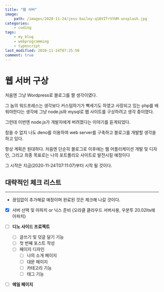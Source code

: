 ```yaml
---
title: "웹 서버"
image:
    path: /images/2020-11-24/jess-bailey-q10VITrVYUM-unsplash.jpg
categories:
    - coding
tags:
    - my_blog
    - webprogramming
    - typescript
last_modified: 2020-11-24T07:25:50
comment: true
---
```


# 웹 서버 구상

처음엔 그냥 Wordpress로 블로그를 짤 생각이였다.

그 놈의 워드프레스는 생각보다 커스텀하기가 빡세기도 하였고 사장되고 있는 php를 배워야한다는 생각에 그냥 node.js와 mysql로 왭 사이트를 구상하려고 생각 중이였다.

그런데 이번엔 node.js가 개발자에게 버려졌다는 이야기를 듣게되었다.

참을 수 없지 나도 deno를 이용하여 web server를 구축하고 블로그를 개발할 생각을 하고 있다.

항상 계획은 원대하다. 처음엔 단순히 블로그로 이후에는 웹 어플리케이션 개발 및 디자인, 그리고 최종 목표로는 나의 포트폴리오 사이트로 발전시킬 예정이다

그 시작은 지금(2020-11-24T07:11:07)부터 시작 될 것이다.

## 대략적인 체크 리스트
---
- 끊임없이 추가해갈 예정이며 완료된 것은 체크해 나갈 것이다.

- [x] 서버 선택 및 아파치 or 닉스 준비 (오라클 클라우드 서버사용, 우분투 20.02lts에 아파치)

- [ ] **디노 사이드 프로젝트**
    - [ ] 글쓰기 및 덧글 달기 기능
    - [ ] 첫 번째 포스트 작성
    - [ ] 페이지 디자인
        - [ ] 나의 소개 페이지
        - [ ] 대문 페이지
        - [ ] 카테고리 기능
        - [ ] 태그 기능

- [ ] **메일 페이지**
